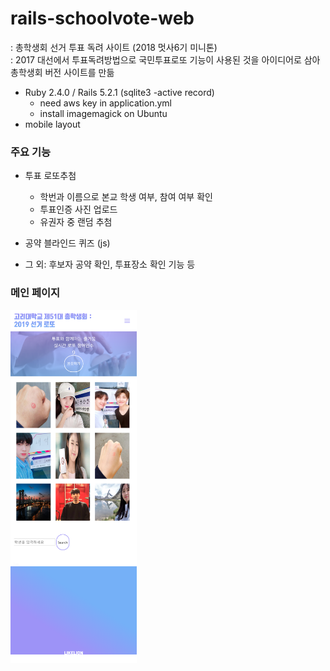 # rails-schoolvote-web
: 총학생회 선거 투표 독려 사이트  (2018 멋사6기 미니톤) <br>
: 2017 대선에서 투표독려방법으로 국민투표로또 기능이 사용된 것을 아이디어로 삼아 총학생회 버전 사이트를 만듦

- Ruby 2.4.0 / Rails 5.2.1 (sqlite3 -active record)
  + need aws key in application.yml 
  + install imagemagick on Ubuntu 
- mobile layout

### 주요 기능
  - 투표 로또추첨 
     - 학번과 이름으로 본교 학생 여부, 참여 여부 확인
     - 투표인증 사진 업로드
     - 유권자 중 랜덤 추첨
     
  - 공약 블라인드 퀴즈 (js) 
  - 그 외: 후보자 공약 확인, 투표장소 확인 기능 등

### 메인 페이지
<img src="./screenshots/main.png" width="40%">
